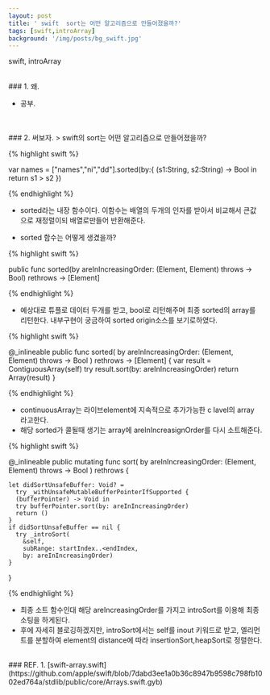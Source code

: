 ```yaml
---
layout: post
title: ' swift  sort는 어떤 알고리즘으로 만들어졌을까?'
tags: [swift,introArray]
background: '/img/posts/bg_swift.jpg'
---
```

swift, introArray

<br>
### 1. 왜.

* 공부.

<br>
<br>
### 2. 써보자.
> swift의  sort는 어떤 알고리즘으로 만들어졌을까?

{% highlight swift %}

var names = ["names","ni","dd"].sorted(by:{ (s1:String, s2:String) -> Bool in
    return s1 > s2
})

{% endhighlight  %}

* sorted라는 내장 함수이다. 이함수는 배열의 두개의 인자를 받아서 비교해서 큰값으로 재정렬이되 배열로만들어 반환해준다.

* sorted 함수는 어떻게 생겼을까? 

{% highlight swift %}

public func sorted(by areInIncreasingOrder: (Element, Element) throws -> Bool) rethrows -> [Element]

{% endhighlight  %}

* 예상대로 튜플로 데이터 두개를 받고, bool로 리턴해주며 최종 sorted의 array를 리턴한다. 내부구현이 궁금하여 sorted origin소스를 보기로하였다.

{% highlight swift %}

  @_inlineable
  public func sorted(
    by areInIncreasingOrder:
      (Element, Element) throws -> Bool
  ) rethrows -> [Element] {
    var result = ContiguousArray(self)
    try result.sort(by: areInIncreasingOrder)
    return Array(result)
  }

{% endhighlight %}

* continuousArray는 라이브element에 지속적으로 추가가능한 c lavel의 array 라고한다.
* 해당 sorted가 콜될때 생기는 array에 areInIncreasignOrder를 다시 소트해준다.

{% highlight swift %}

  @_inlineable
  public mutating func sort(
    by areInIncreasingOrder:
      (Element, Element) throws -> Bool
  ) rethrows {

    let didSortUnsafeBuffer: Void? =
      try _withUnsafeMutableBufferPointerIfSupported {
      (bufferPointer) -> Void in
      try bufferPointer.sort(by: areInIncreasingOrder)
      return ()
    }
    if didSortUnsafeBuffer == nil {
      try _introSort(
        &self,
        subRange: startIndex..<endIndex,
        by: areInIncreasingOrder)
    }
  }

{% endhighlight %}

* 최종 소트 함수인대 해당  areIncreasingOrder를 가지고 introSort를 이용해 최종 소팅을 하게된다.
* 후에 자세히 블로깅하겠지만, introSort에서는 self를 inout 키워드로 받고,  엘리먼트를 분할하여 element의 distance에 따라 insertionSort,heapSort로 정렬한다.

<br>
### REF.
1. [swift-array.swift](https://github.com/apple/swift/blob/7dabd3ee1a0b36c8947b9598c798fb1002ed764a/stdlib/public/core/Arrays.swift.gyb)



